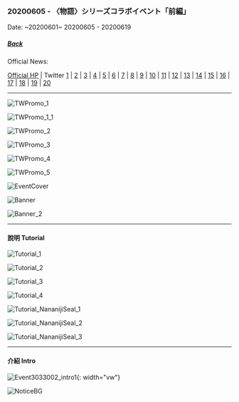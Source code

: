 ### 20200605 - 〈物語〉シリーズコラボイベント「前編」
Date: ~20200601~ 20200605 - 20200619

##### [Back](Event_List.md)

Official News:

[Official HP](https://227-game.com/news/?article_id=54257) | Twitter [1](https://twitter.com/nanaon_official/status/1265604704261689346) | [2](https://twitter.com/nanaon_official/status/1265605756377681920) | [3](https://twitter.com/nanaon_official/status/1265606248507924480) | [4](https://twitter.com/nanaon_official/status/1265606630608998400) | [5](https://twitter.com/nanaon_official/status/1267017976730939394) | [6](https://twitter.com/nanaon_official/status/1267297402551033859) | [7](https://twitter.com/nanaon_official/status/1267413188670152709) | [8](https://twitter.com/nanaon_official/status/1268105141313363968) | [9](https://twitter.com/nanaon_official/status/1268422229215383552) | [10](https://twitter.com/nanaon_official/status/1268830103695319046) | [11](https://twitter.com/nanaon_official/status/1269192306760077312) | [12](https://twitter.com/nanaon_official/status/1269554694096973824) | [13](https://twitter.com/nanaon_official/status/1269917080591011841) | [14](https://twitter.com/nanaon_official/status/1270641854820880384) | [15](https://twitter.com/nanaon_official/status/1271366633257340928) | [16](https://twitter.com/nanaon_official/status/1272816182689587202) | [17](https://twitter.com/nanaon_official/status/1272816182689587202) | [18](https://twitter.com/nanaon_official/status/1272836568114315265) | [19](https://twitter.com/nanaon_official/status/1273495660805971968) | [20](https://twitter.com/nanaon_official/status/1273858048398852096)

---

![TWPromo_1](../../../../Album/Nanaon/Event/20200601%20〈物語〉シリーズコラボイベント「前編」/TWPromo_1.jpg)

![TWPromo_1_1](../../../../Album/Nanaon/Event/20200601%20〈物語〉シリーズコラボイベント「前編」/TWPromo_1_1.jpg)

![TWPromo_2](../../../../Album/Nanaon/Event/20200601%20〈物語〉シリーズコラボイベント「前編」/TWPromo_2.jpg)

![TWPromo_3](../../../../Album/Nanaon/Event/20200601%20〈物語〉シリーズコラボイベント「前編」/TWPromo_3.jpg)

![TWPromo_4](../../../../Album/Nanaon/Event/20200601%20〈物語〉シリーズコラボイベント「前編」/TWPromo_4.jpg)

![TWPromo_5](../../../../Album/Nanaon/Event/20200601%20〈物語〉シリーズコラボイベント「前編」/TWPromo_5.jpg)

![EventCover](../../../../Album/Nanaon/Event/20200601%20〈物語〉シリーズコラボイベント「前編」/EventCover20200605.JPG)

![Banner](../../../../Album/Nanaon/Event/20200601%20〈物語〉シリーズコラボイベント「前編」/event_banner.png)

![Banner_2](../../../../Album/Nanaon/Event/20200601%20〈物語〉シリーズコラボイベント「前編」/30100002_banner.png)

---

#### 說明 Tutorial

![Tutorial_1](../../../../Album/Nanaon/Event/20200601%20〈物語〉シリーズコラボイベント「前編」/tutorial_premium_stage_event_01.png)

![Tutorial_2](../../../../Album/Nanaon/Event/20200601%20〈物語〉シリーズコラボイベント「前編」/tutorial_premium_stage_event_02.png)

![Tutorial_3](../../../../Album/Nanaon/Event/20200601%20〈物語〉シリーズコラボイベント「前編」/tutorial_premium_stage_event_03.png)

![Tutorial_4](../../../../Album/Nanaon/Event/20200601%20〈物語〉シリーズコラボイベント「前編」/tutorial_premium_stage_event_04.png)


![Tutorial_NananijiSeal_1](../../../../Album/Nanaon/Event/20200601%20〈物語〉シリーズコラボイベント「前編」/tutorial_nananiji_seal_01.png)

![Tutorial_NananijiSeal_2](../../../../Album/Nanaon/Event/20200601%20〈物語〉シリーズコラボイベント「前編」/tutorial_nananiji_seal_02.png)

![Tutorial_NananijiSeal_3](../../../../Album/Nanaon/Event/20200601%20〈物語〉シリーズコラボイベント「前編」/tutorial_nananiji_seal_03.png)

---

#### 介紹 Intro

![Event3033002_intro1](../../../../Album/Nanaon/Event/20200601%20〈物語〉シリーズコラボイベント「前編」/Event3033002_Intro.jpg){: width="vw"}

![NoticeBG](../../../../Album/Nanaon/Event/20200601%20〈物語〉シリーズコラボイベント「前編」/event_notice_bg.png)
